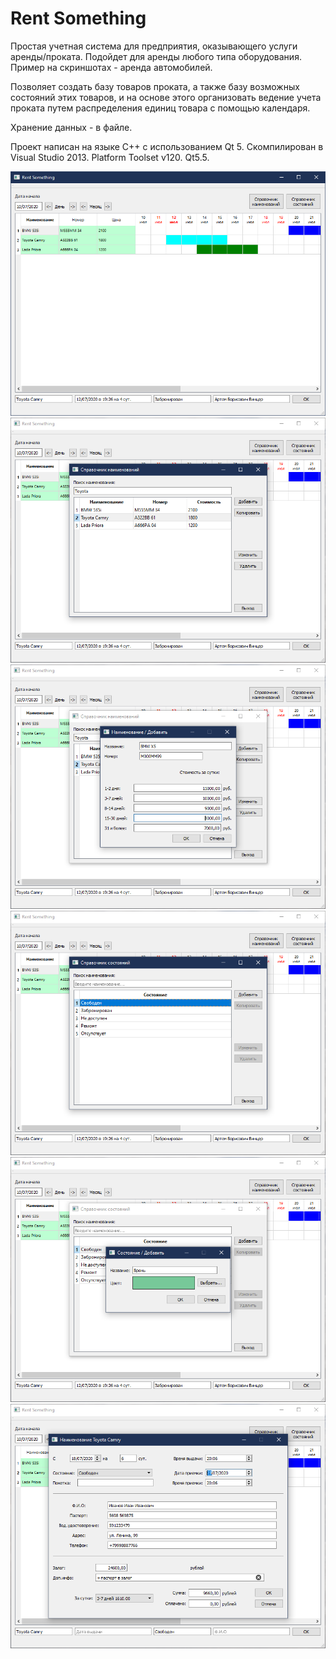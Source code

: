 # Rent Something

Простая учетная система для предприятия, оказывающего услуги аренды/проката. Подойдет для аренды любого типа оборудования. Пример на скриншотах - аренда автомобилей.

Позволяет создать базу товаров проката, а также базу возможных состояний этих товаров, и на основе этого организовать ведение учета проката путем распределения единиц товара с помощью календаря.

Хранение данных - в файле.

Проект написан на языке C++ с использованием Qt 5. Скомпилирован в Visual Studio 2013. Platform Toolset v120. Qt5.5.

![Main Screen](img/main-screen.png)
![Rent Items](img/rent-items.png)
![Rent Item Add](img/rent-item-add.png)
![Rent Statuses](img/rent-statuses.png)
![Rent Status Add](img/rent-status-add.png)
![Rent Add](img/rent-add.png)
